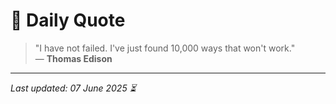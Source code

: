 # 📜 Daily Quote

> "I have not failed. I've just found 10,000 ways that won't work."  
> — **Thomas Edison**

---

_Last updated: 07 June 2025 ⏳_
